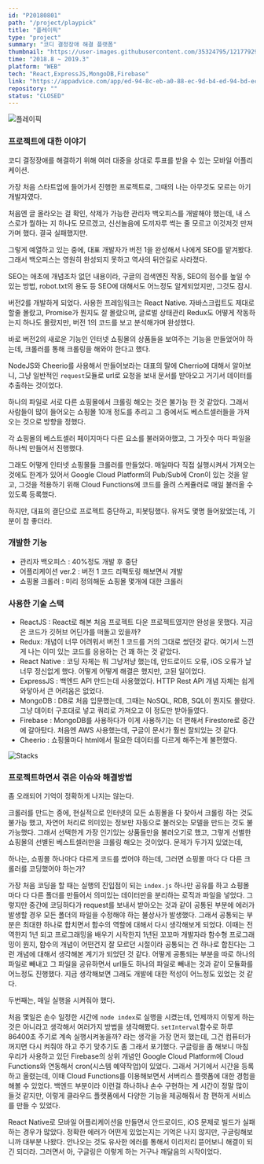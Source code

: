 ```yaml
---
id: "P20180801"
path: "/project/playpick"
title: "플레이픽"
type: "project"
summary: "코디 결정장애 해결 플랫폼"
thumbnail: "https://user-images.githubusercontent.com/35324795/121779293-e24b7280-cbd5-11eb-9f82-e05067bd6a22.png"
time: "2018.8 ~ 2019.3"
platform: "WEB"
tech: "React,ExpressJS,MongoDB,Firebase"
link: "https://appadvice.com/app/ed-94-8c-eb-a0-88-ec-9d-b4-ed-94-bd-ec-bd-94-eb-94-94-ea-b2-b0-ec-a0-95-ec-9e-a5-ec-95-a0-ed-95-b4-ec-86-8c/1418537860"
repository: ""
status: "CLOSED"
---
```

![플레이픽](https://drive.google.com/uc?export=download&id=16YIEYZh4toCHhMTsjSTaLU_UXjMWhHyu)

### 프로젝트에 대한 이야기
코디 결정장애를 해결하기 위해 여러 대중을 상대로 투표를 받을 수 있는 모바일 어플리케이션.

가장 처음 스타트업에 들어가서 진행한 프로젝트로, 그때의 나는 아무것도 모르는 아기개발자였다.

처음엔 글 올라오는 걸 확인, 삭제가 가능한 관리자 백오피스를 개발해야 했는데, 내 스스로가 뭘하는 지 하나도 모르겠고, 신선놀음에 도끼자루 썩는 줄 모르고 이것저것 만져가며 했다. 결국 실패했지만.

그렇게 예열하고 있는 중에, 대표 개발자가 버전 1을 완성해서 나에게 SEO를 맡겨봤다. 그래서 백오피스는 영원히 완성되지 못하고 역사의 뒤안길로 사라졌다.

SEO는 애초에 개념조차 없던 내용이라, 구글의 검색엔진 작동, SEO의 점수를 높일 수 있는 방법, robot.txt의 용도 등 SEO에 대해서도 어느정도 알게되었지만, 그것도 잠시.

버전2를 개발하게 되었다. 사용한 프레임워크는 React Native. 자바스크립트도 제대로 할줄 몰랐고, Promise가 뭔지도 잘 몰랐으며, 글로벌 상태관리 Redux도 어떻게 작동하는지 하나도 몰랐지만, 버전 1의 코드를 보고 분석해가며 완성했다.

바로 버전2의 새로운 기능인 인터넷 쇼핑몰의 상품들을 보여주는 기능을 만들었어야 하는데, 크롤러를 통해 크롤링을 해와야 한다고 했다.

NodeJS와 Cheerio를 사용해서 만들어보라는 대표의 말에 Cherrio에 대해서 알아보니, 그냥 일반적인 `request`모듈로 url로 요청을 보내 문서를 받아오고 거기서 데이터를 추출하는 것이었다.

하나의 파일로 서로 다른 쇼핑몰에서 크롤링 해오는 것은 불가능 한 것 같았다. 그래서 사람들이 많이 들어오는 쇼핑몰 10개 정도를 추리고 그 중에서도 베스트셀러들을 가져오는 것으로 방향을 정했다.

각 쇼핑몰의 베스트셀러 페이지마다 다른 요소를 불러와야했고, 그 가짓수 마다 파일을 하나씩 만들어서 진행했다.

그래도 어떻게 인터넷 쇼핑몰들 크롤러를 만들었다. 매일마다 직접 실행시켜서 가져오는 것에도 한계가 있어서 Google Cloud Platform의 Pub/Sub에 Cron이 있는 것을 알고, 그것을 적용하기 위해 Cloud Functions에 코드를 올려 스케쥴러로 매일 불러올 수 있도록 등록했다.

하지만, 대표의 결단으로 프로젝트 중단하고, 피봇팅했다. 유저도 몇명 들어왔었는데, 기분이 참 좋더라.

### 개발한 기능
* 관리자 백오피스 : 40%정도 개발 후 중단
* 어플리케이션 ver.2 : 버전 1 코드 리팩토링 해보면서 개발
* 쇼핑몰 크롤러 : 미리 정의해둔 쇼핑몰 몇개에 대한 크롤러

### 사용한 기술 스택
* ReactJS : React로 해본 처음 프로젝트 다운 프로젝트였지만 완성을 못했다. 지금은 코드가 깃허브 어딘가를 떠돌고 있을까?
* Redux: 개념이 너무 어려워서 버전 1 코드를 거의 그대로 썼던것 같다. 여기서 느낀게 나는 이미 있는 코드를 응용하는 건 꽤 하는 것 같았다.
* React Native : 코딩 자체는 뭐 그냥저냥 했는데, 안드로이드 오류, iOS 오류가 날 너무 정신없게 했다. 어떻게 어떻게 해결은 했지만, 고된 일이었다.
* ExpressJS : 백엔드 API 만드는데 사용했었다. HTTP Rest API 개념 자체는 쉽게 와닿아서 큰 어려움은 없었다.
* MongoDB : DB로 처음 입문했는데, 그때는 NoSQL, RDB, SQL이 뭔지도 몰랐다. 그냥 데이터 구조대로 넣고 쿼리로 가져오고 이 정도만 받아들였다.
* Firebase : MongoDB를 사용하다가 이게 사용하기는 더 편해서 Firestore로 중간에 갈아탔다. 처음엔 AWS 사용했는데, 구글이 문서가 훨씬 잘되있는 것 같다.
* Cheerio : 쇼핑몰마다 html에서 필요한 데이터를 다르게 해주는게 불편했다.

![Stacks](https://user-images.githubusercontent.com/35324795/114304147-9d8b5880-9b0c-11eb-9086-c6d9a71dba08.png)

### 프로젝트하면서 겪은 이슈와 해결방법
좀 오래되어 기억이 정확하게 나지는 않는다.

크롤러를 만드는 중에, 현실적으로 인터넷의 모든 쇼핑몰을 다 찾아서 크롤링 하는 것도 불가능 했고, 자연어 처리로 의미있는 정보만 자동으로 불러오는 모델을 만드는 것도 불가능했다. 그래서 선택한게 가장 인기있는 상품들만을 불러오기로 했고,
그렇게 선별한 쇼핑몰의 선별된 베스트셀러만을 크롤링 해오는 것이었다. 문제가 두가지 있었는데,

하나는, 쇼핑몰 하나마다 다르게 코드를 썼어야 하는데, 그러면 쇼핑몰 마다 다 다른 크롤러를 코딩했어야 하는가?

가장 처음 코딩을 할 때는 실행의 진입점이 되는 `index.js` 하나만 공유를 하고 쇼핑몰 마다 다 다른 폴더를 만들어서 의미있는 데이터만을 분리하는 로직과 파일을 넣었다. 그렇지만 중간에 코딩하다가 request를 보내서 받아오는 것과 같이 공통된 부분에 에러가 발생할 경우 모든 폴더의 파일을 수정해야 하는
불상사가 발생했다. 그래서 공통되는 부분은 최대한 하나로 합치면서 함수의 역할에 대해서 다시 생각해보게 되었다. 이때는 전역한지 1년 되고 프로그래밍을 배우기 시작한지 1년된 꼬꼬마 개발자라 함수형 프로그래밍이 뭔지, 함수의 개념이 어떤건지 잘 모르던 시절이라 공통되는 건 하나로 합친다는 그런 개념에 대해서
생각해본 계기가 되었던 것 같다. 어떻게 공통되는 부분을 따로 하나의 파일로 빼내고 그 파일을 공유하면서 url들도 하나의 파일로 빼내는 것과 같이 모듈화를 어느정도 진행했다. 지금 생각해보면 그래도 개발에 대한 적성이 어느정도 있었는 것 같다.

두번째는, 매일 실행을 시켜줘야 했다.

처음 몇일은 손수 일정한 시간에 `node index`로 실행을 시켰는데, 언제까지 이렇게 하는 것은 아니라고 생각해서 여러가지 방법을 생각해봤다.
`setInterval`함수로 하루 86400초 주기로 계속 실행시켜놓을까? 라는 생각을 가장 먼저 했는데, 그건 컴퓨터가 꺼지면 다시 켜줘야 하고 주기 맞추기도 좀 그래서 포기했다. 구글링을 좀 해보니 마침 우리가 사용하고 있던 Firebase의 상위 개념인 Google Cloud Platform에 Cloud Functions와 연동해서 cron(시스템 예약작업)이 있었다.
그래서 거기에서 시간을 등록하고 올렸는데, 이때 Cloud Functions를 이용해보면서 서버리스 플랫폼에 대한 경험을 해볼 수 있었다. 백엔드 부분이라 이런걸 하나하나 손수 구현하는 게 시간이 정말 많이 들것 같지만, 이렇게 클라우드 플랫폼에서 다양한 기능을 제공해줘서 참 편하게 서비스를 만들 수 있었다.

React Native로 모바일 어플리케이션을 만들면서 안드로이드, iOS 문제로 빌드가 실패하는 경우가 많았다. 정확한 에러가 어떤게 있었는지는 기억은 나지 않지만, 구글링해보니까 대부분 나왔다. 안나오는 것도 유사한 에러를 통해서 이리저리 뜯어보니 해결이 되긴 되더라.
그러면서 아, 구글링은 이렇게 하는 거구나 깨달음의 시작이었다.
